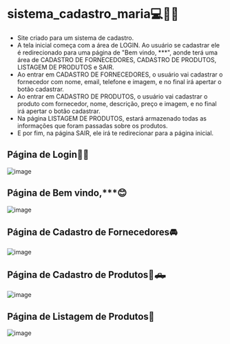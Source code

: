 # sistema_cadastro_maria💻🔗🚗
* Site criado para um sistema de cadastro. 
* A tela inicial começa com a área de LOGIN. Ao usuário se cadastrar ele é redirecionado para uma página de "Bem vindo, ***", aonde terá uma área de CADASTRO DE FORNECEDORES, CADASTRO DE PRODUTOS, LISTAGEM DE PRODUTOS e SAIR.
* Ao entrar em CADASTRO DE FORNECEDORES, o usuário vai cadastrar o fornecedor com nome, email, telefone e imagem, e no final irá apertar o botão cadastrar.
* Ao entrar em CADASTRO DE PRODUTOS, o usuário vai cadastrar o produto com fornecedor, nome, descrição, preço e imagem, e no final irá apertar o botão cadastrar.
* Na página LISTAGEM DE PRODUTOS, estará armazenado todas as informações que foram passadas sobre os produtos.
* E por fim, na página SAIR, ele irá te redirecionar para a página inicial.

## Página de Login👩👨
![image](https://github.com/user-attachments/assets/321ca613-e9d0-4c11-989f-0d441a332f35)


## Página de Bem vindo,***😊
![image](https://github.com/user-attachments/assets/bb05ffed-e9e6-4b73-b520-b2b346ec2fb3)


## Página de Cadastro de Fornecedores🚘
![image](https://github.com/user-attachments/assets/9609b66e-1487-4733-8e90-b0b4395730f5)


## Página de Cadastro de Produtos🚗🛻
![image](https://github.com/user-attachments/assets/f90e69e6-bbbd-4e01-9dd5-97d59410fb23)


## Página de Listagem de Produtos🚙
![image](https://github.com/user-attachments/assets/053e4a4a-fcba-49f5-a1b8-9866daeeaa92)


